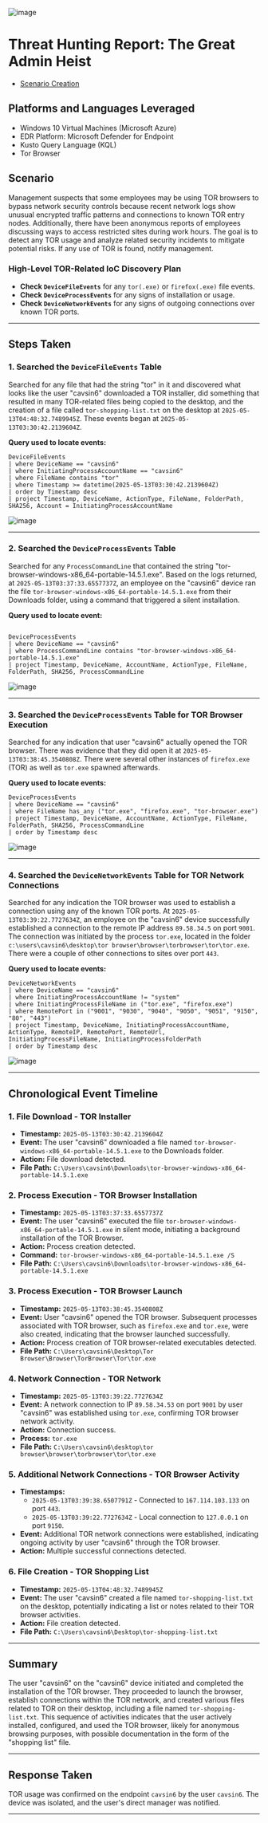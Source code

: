 ![image](https://github.com/user-attachments/assets/f2bcf00d-3be4-4782-889c-361306f05550)


# Threat Hunting Report: The Great Admin Heist
- [Scenario Creation](https://github.com/joshyawn/threat-hunting-scenario-tor/blob/main/threat-hunting-scenario-tor-event-creation.md)

## Platforms and Languages Leveraged
- Windows 10 Virtual Machines (Microsoft Azure)
- EDR Platform: Microsoft Defender for Endpoint
- Kusto Query Language (KQL)
- Tor Browser

##  Scenario

Management suspects that some employees may be using TOR browsers to bypass network security controls because recent network logs show unusual encrypted traffic patterns and connections to known TOR entry nodes. Additionally, there have been anonymous reports of employees discussing ways to access restricted sites during work hours. The goal is to detect any TOR usage and analyze related security incidents to mitigate potential risks. If any use of TOR is found, notify management.

### High-Level TOR-Related IoC Discovery Plan

- **Check `DeviceFileEvents`** for any `tor(.exe)` or `firefox(.exe)` file events.
- **Check `DeviceProcessEvents`** for any signs of installation or usage.
- **Check `DeviceNetworkEvents`** for any signs of outgoing connections over known TOR ports.

---

## Steps Taken

### 1. Searched the `DeviceFileEvents` Table

Searched for any file that had the string "tor" in it and discovered what looks like the user "cavsin6" downloaded a TOR installer, did something that resulted in many TOR-related files being copied to the desktop, and the creation of a file called `tor-shopping-list.txt` on the desktop at `2025-05-13T04:48:32.7489945Z`. These events began at `2025-05-13T03:30:42.2139604Z`.

**Query used to locate events:**

```kql
DeviceFileEvents  
| where DeviceName == "cavsin6"  
| where InitiatingProcessAccountName == "cavsin6"  
| where FileName contains "tor"  
| where Timestamp >= datetime(2025-05-13T03:30:42.2139604Z)  
| order by Timestamp desc  
| project Timestamp, DeviceName, ActionType, FileName, FolderPath, SHA256, Account = InitiatingProcessAccountName
```
![image](https://github.com/user-attachments/assets/31a94f34-73ea-48e5-b936-452c2ef33769)
>

---

### 2. Searched the `DeviceProcessEvents` Table

Searched for any `ProcessCommandLine` that contained the string "tor-browser-windows-x86_64-portable-14.5.1.exe". Based on the logs returned, at `2025-05-13T03:37:33.6557737Z`, an employee on the "cavsin6" device ran the file `tor-browser-windows-x86_64-portable-14.5.1.exe` from their Downloads folder, using a command that triggered a silent installation.

**Query used to locate event:**

```kql

DeviceProcessEvents  
| where DeviceName == "cavsin6"  
| where ProcessCommandLine contains "tor-browser-windows-x86_64-portable-14.5.1.exe"  
| project Timestamp, DeviceName, AccountName, ActionType, FileName, FolderPath, SHA256, ProcessCommandLine
```
![image](https://github.com/user-attachments/assets/bbca1ad1-aec9-4747-9f12-7c7480018a0e)


---

### 3. Searched the `DeviceProcessEvents` Table for TOR Browser Execution

Searched for any indication that user "cavsin6" actually opened the TOR browser. There was evidence that they did open it at `2025-05-13T03:38:45.3540808Z`. There were several other instances of `firefox.exe` (TOR) as well as `tor.exe` spawned afterwards.

**Query used to locate events:**

```kql
DeviceProcessEvents  
| where DeviceName == "cavsin6"  
| where FileName has_any ("tor.exe", "firefox.exe", "tor-browser.exe")  
| project Timestamp, DeviceName, AccountName, ActionType, FileName, FolderPath, SHA256, ProcessCommandLine  
| order by Timestamp desc
```
![image](https://github.com/user-attachments/assets/424ad370-0ba1-4133-984c-b70bf1abad0b)


---

### 4. Searched the `DeviceNetworkEvents` Table for TOR Network Connections

Searched for any indication the TOR browser was used to establish a connection using any of the known TOR ports. At `2025-05-13T03:39:22.7727634Z`, an employee on the "cavsin6" device successfully established a connection to the remote IP address `89.58.34.5` on port `9001`. The connection was initiated by the process `tor.exe`, located in the folder `c:\users\cavsin6\desktop\tor browser\browser\torbrowser\tor\tor.exe`. There were a couple of other connections to sites over port `443`.

**Query used to locate events:**

```kql
DeviceNetworkEvents  
| where DeviceName == "cavsin6"  
| where InitiatingProcessAccountName != "system"  
| where InitiatingProcessFileName in ("tor.exe", "firefox.exe")  
| where RemotePort in ("9001", "9030", "9040", "9050", "9051", "9150", "80", "443")  
| project Timestamp, DeviceName, InitiatingProcessAccountName, ActionType, RemoteIP, RemotePort, RemoteUrl, InitiatingProcessFileName, InitiatingProcessFolderPath  
| order by Timestamp desc
```
![image](https://github.com/user-attachments/assets/54efe016-f4c3-4793-88a1-e39b2d9becd4)


---

## Chronological Event Timeline 

### 1. File Download - TOR Installer

- **Timestamp:** `2025-05-13T03:30:42.2139604Z`
- **Event:** The user "cavsin6" downloaded a file named `tor-browser-windows-x86_64-portable-14.5.1.exe` to the Downloads folder.
- **Action:** File download detected.
- **File Path:** `C:\Users\cavsin6\Downloads\tor-browser-windows-x86_64-portable-14.5.1.exe`

### 2. Process Execution - TOR Browser Installation

- **Timestamp:** `2025-05-13T03:37:33.6557737Z`
- **Event:** The user "cavsin6" executed the file `tor-browser-windows-x86_64-portable-14.5.1.exe` in silent mode, initiating a background installation of the TOR Browser.
- **Action:** Process creation detected.
- **Command:** `tor-browser-windows-x86_64-portable-14.5.1.exe /S`
- **File Path:** `C:\Users\cavsin6\Downloads\tor-browser-windows-x86_64-portable-14.5.1.exe`

### 3. Process Execution - TOR Browser Launch

- **Timestamp:** `2025-05-13T03:38:45.3540808Z`
- **Event:** User "cavsin6" opened the TOR browser. Subsequent processes associated with TOR browser, such as `firefox.exe` and `tor.exe`, were also created, indicating that the browser launched successfully.
- **Action:** Process creation of TOR browser-related executables detected.
- **File Path:** `C:\Users\cavsin6\Desktop\Tor Browser\Browser\TorBrowser\Tor\tor.exe`

### 4. Network Connection - TOR Network

- **Timestamp:** `2025-05-13T03:39:22.7727634Z`
- **Event:** A network connection to IP `89.58.34.53` on port `9001` by user "cavsin6" was established using `tor.exe`, confirming TOR browser network activity.
- **Action:** Connection success.
- **Process:** `tor.exe`
- **File Path:** `C:\Users\cavsin6\desktop\tor browser\browser\torbrowser\tor\tor.exe`

### 5. Additional Network Connections - TOR Browser Activity

- **Timestamps:**
  - `2025-05-13T03:39:38.6507791Z` - Connected to `167.114.103.133` on port `443`.
  - `2025-05-13T03:39:22.7727634Z` - Local connection to `127.0.0.1` on port `9150`.
- **Event:** Additional TOR network connections were established, indicating ongoing activity by user "cavsin6" through the TOR browser.
- **Action:** Multiple successful connections detected.

### 6. File Creation - TOR Shopping List

- **Timestamp:** `2025-05-13T04:48:32.7489945Z`
- **Event:** The user "cavsin6" created a file named `tor-shopping-list.txt` on the desktop, potentially indicating a list or notes related to their TOR browser activities.
- **Action:** File creation detected.
- **File Path:** `C:\Users\cavsin6\Desktop\tor-shopping-list.txt`

---

## Summary

The user "cavsin6" on the "cavsin6" device initiated and completed the installation of the TOR browser. They proceeded to launch the browser, establish connections within the TOR network, and created various files related to TOR on their desktop, including a file named `tor-shopping-list.txt`. This sequence of activities indicates that the user actively installed, configured, and used the TOR browser, likely for anonymous browsing purposes, with possible documentation in the form of the "shopping list" file.

---

## Response Taken

TOR usage was confirmed on the endpoint `cavsin6` by the user `cavsin6`. The device was isolated, and the user's direct manager was notified.

---
